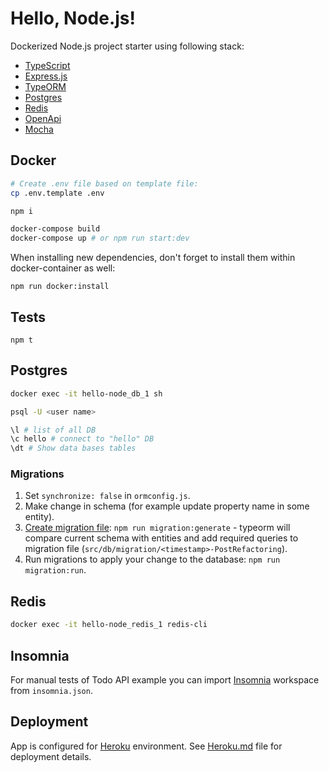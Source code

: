 # Hello, Node.js!

Dockerized Node.js project starter using following stack:

- [TypeScript](https://www.typescriptlang.org/)
- [Express.js](https://expressjs.com/)
- [TypeORM](https://typeorm.io/#/)
- [Postgres](https://www.postgresql.org/)
- [Redis](https://redis.io/)
- [OpenApi](https://www.openapis.org/)
- [Mocha](https://mochajs.org/)

## Docker

```Bash
# Create .env file based on template file:
cp .env.template .env

npm i

docker-compose build
docker-compose up # or npm run start:dev
```

When installing new dependencies, don't forget to install them within docker-container as well:

```
npm run docker:install
```

## Tests

```
npm t
```

## Postgres

```Bash
docker exec -it hello-node_db_1 sh

psql -U <user name>

\l # list of all DB
\c hello # connect to "hello" DB
\dt # Show data bases tables
```

### Migrations

1. Set `synchronize: false` in `ormconfig.js`.
2. Make change in schema (for example update property name in some entity).
3. [Create migration file](https://github.com/typeorm/typeorm/blob/master/docs/migrations.md#generating-migrations): `npm run migration:generate` - typeorm will compare current schema with entities and add required queries to migration file (`src/db/migration/<timestamp>-PostRefactoring`).
4. Run migrations to apply your change to the database: `npm run migration:run`.

## Redis

```Bash
docker exec -it hello-node_redis_1 redis-cli
```

## Insomnia

For manual tests of Todo API example you can import [Insomnia](https://insomnia.rest/) workspace from `insomnia.json`.

## Deployment

App is configured for [Heroku](https://www.heroku.com/) environment. See [Heroku.md](Heroku.md) file for deployment details.
